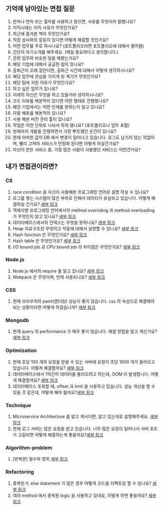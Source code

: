 ## 기억에 남아있는 면접 질문
1. 반차나 연차 또는 월차를 사용하고 왔으면, 사유를 무엇이라 말했나요?
2. 이직시에는 이직 사유가 무엇인가요?
3. 최근에 즐겨본 책이 무엇인가요?
4. 직장 상사와의 갈등이 있다면 어떻게 해결할 것인가요?
5. 어떤 업무를 주로 하시나요? (포트폴리오라면 포트폴리오에 대해서 물어봄)
6. 간단히 자기소개를 해주세요. (제일 중요하다고 생각합니다.)
7. 관련 업무와 비슷한 일을 해봤는가요?
8. 해당 기업에 대해서 궁금한 점이 있나요?
9. 출퇴근이 오래 걸린다면, 출퇴근 시간에 대해서 어떻게 생각하시나요?
10. 해당 업무에 관심을 가지게 된 계기가 무엇인가요?
11. 해당 팀에 지원 이유가 무엇인가요?
12. 하고 싶은 업무가 있나요?
13. 미래의 자신은 무엇을 하고 있을거라 생각하시나요?
14. 코드 리뷰를 해본적이 있다면 어떤 형태로 진행했나요?
15. 해당 기업에서는 어떤 인재를 원하는지 알고 있나요?
16. 자동 배포를 해본적이 있나요?
17. 사용 해본 버전 관리 툴이 있나요?
18. 작업은 어떤 단위로 나눠서 하게 됐나요? (포트폴리오나 업무 포함)
19. 현재까지 개발을 진행하면서 가장 뿌듯했던 순간이 있나요?
20. 현재 어떠한 값이 DB 에서 변경이 일어나고 있습니다. 로그도 남기지 않는 작업이며, 빨리 고쳐야 서비스가 안정화 된다면 어떻게 하실건가요?
21. 자신이 만든 서비스 중, 가장 많은 사람이 사용했던 서비스는 어떤건가요?
## 내가 면접관이라면?
### CS
1. race condition 을 자신이 사용해본 프로그래밍 언어로 설명 하실 수 있나요?
2. 로그를 쌓는 시스템이 많은 부하로 인해서 데이터가 유실되고 있습니다. 어떻게 해결하실 건가요? [세부 링크](cs/will-change/README.md)
3. 객체지향 프로그래밍 언어에서의 method overriding 과 method overloading 가 무엇인지 알고 있나요? [세부 링크](cs/method-over/README.md)
4. 데이터베이스에서의 인덱스는 무엇을 뜻하나요? [세부 링크](cs/database-index/README.md)
5. Heap 자료구조란 무엇이고 작동에 대해서 설명할 수 있나요? [세부 링크](cs/algorithm/heap/README.md)
6. Hash function 은 무엇인가요? [세부 링크](cs/algorithm/hash-function/README.md)
7. Hash table 은 무엇인가요? [세부 링크](cs/algorithm/hash-table/README.md)
8. I/O bound job 과 CPU bound job 의 차이점은 무엇인가요? [세부 링크](cs/bound/README.md)
### Node.js
1. Node.js 에서의 require 를 알고 있나요? [세부 링크](nodejs/know-require/README.md)
2. Webpack 은 무엇이며, 언제 사용되나요? [세부 링크](nodejs/webpack/README.md)
### CSS
1. 현재 브라우저의 paint(렌더링) 성능이 좋지 않습니다. css 의 속성으로 해결해야 되는 상황이라면 어떻게 하겠습니까? [세부 링크](css/will-change/README.md)
### Mongodb
1. 현재 query 의 performance 가 매우 좋지 않습니다. 해결 방법을 알고 계신가요? [세부 링크](mongodb/index/README.md)
### Optimization
1. 현재 초당 100 개의 요청을 받을 수 있는 서버에 요청이 초당 1000 개가 들어오고 있습니다. 어떻게 해결할까요? [세부 링크](optimization/caching/README.md)
2. 데이터베이스에서 1억건의 데이터를 불러오려고 하는데, OOM 이 발생합니다. 어떻게 해결할까요? [세부 링크](optimization/pagination/README.md)
3. 데이터베이스 조회할 때, offset 과 limit 을 사용하고 있습니다. 성능 개선을 할 수 있을 것 같은데, 어떻게 해야 될까요?[세부 링크](optimization/last-key/README.md)
### Technique
1. Microservice Architecture 를 알고 계시다면, 알고 있는대로 설명해주세요. [세부 링크](technique/microservice-architecture/README.md)
2. 현재 로그 서버는 많은 요청을 받고 있습니다. 너무 많은 요청이 일어나서 서버 포트가 고갈되면 어떻게 해결하는게 좋을까요?[세부 링크](technique/message-queue/README.md)
### Algorithm-problem
1. [반복문] 철수와 영희 [세부 링크](algorithm/1/README.md)
### Refactoring
1. 중복된 if, else statement 가 많은 경우 어떻게 코드를 리팩토링 할 수 있나요? [세부 링크](refactoring/guard-clause/README.md)
2. 여러 method 에서 중복된 logic 을 사용하고 있네요, 어떻게 하면 좋을까요? [세부 링크](refactoring/extract-method/README.md)
